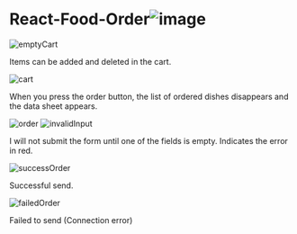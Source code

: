 # React-Food-Order![image](https://user-images.githubusercontent.com/82768146/197504028-03c91e38-4492-4612-b036-ee331837bcdd.JPG)
![emptyCart](https://user-images.githubusercontent.com/82768146/197504054-7f444799-c976-4114-8c63-3cb19ae80179.JPG)

Items can be added and deleted in the cart.

![cart](https://user-images.githubusercontent.com/82768146/197504060-c87570c9-9801-43a0-87ef-72100ca9f109.JPG)

When you press the order button, the list of ordered dishes disappears and the data sheet appears.

![order](https://user-images.githubusercontent.com/82768146/197504065-5fffde00-5a99-418b-b79a-46b5b3916a6c.JPG)
![invalidInput](https://user-images.githubusercontent.com/82768146/197504075-e6f61626-cc82-4823-aaa9-65b7414d0817.JPG)

I will not submit the form until one of the fields is empty. Indicates the error in red.

![successOrder](https://user-images.githubusercontent.com/82768146/197504087-1a0ec6d0-a401-45fb-9d6d-70667328211d.JPG)

Successful send.

![failedOrder](https://user-images.githubusercontent.com/82768146/197504093-9b40846b-0259-48ed-a462-c8c9d529d341.JPG)

Failed to send (Connection error)
